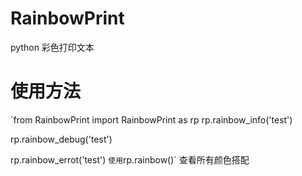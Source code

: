 # RainbowPrint
python 彩色打印文本

# 使用方法
`from RainbowPrint import RainbowPrint as rp
 rp.rainbow_info('test')

rp.rainbow_debug('test')

rp.rainbow_errot('test')
`
使用 `rp.rainbow()` 查看所有颜色搭配
